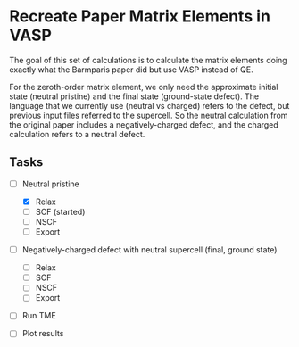 # Recreate Paper Matrix Elements in VASP

The goal of this set of calculations is to calculate the matrix elements doing exactly what the Barmparis paper did but use VASP instead of QE.

For the zeroth-order matrix element, we only need the approximate initial state (neutral pristine) and the final state (ground-state defect). The language that we currently use (neutral vs charged) refers to the defect, but previous input files referred to the supercell. So the neutral calculation from the original paper includes a negatively-charged defect, and the charged calculation refers to a neutral defect.

## Tasks

- [ ] Neutral pristine
  - [x] Relax
  - [ ] SCF (started)
  - [ ] NSCF
  - [ ] Export
- [ ] Negatively-charged defect with neutral supercell (final, ground state)
  - [ ] Relax
  - [ ] SCF
  - [ ] NSCF
  - [ ] Export
- [ ] Run TME
- [ ] Plot results

